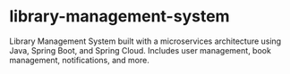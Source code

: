 # library-management-system
Library Management System built with a microservices architecture using Java, Spring Boot, and Spring Cloud. Includes user management, book management, notifications, and more.
